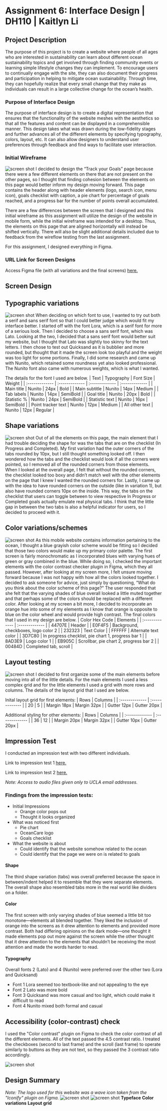 # Assignment 6: Interface Design | DH110 | Kaitlyn Li
## Project Description
The purpose of this project is to create a website where people of all ages who are interested in sustainability can learn about different ocean sustainability topics and get involved through finding community events or learning simple lifestyle changes they can implement. To encourage users to continually engage with the site, they can also document their progress and participation in helping to mitigate ocean sustainability. Through time, they can hopefully realize that every small change that they make as individuals can result in a large collective change for the ocean’s health. 
### Purpose of Interface Design
The purpose of interface design is to create a digital representation that ensures that the functionality of the website meshes with the aesthetics so that all the features and content can be displayed in a comprehensible manner. This design takes what was drawn during the low-fidelity stages and further advances all of the different elements by specifying typography, colors, layout, etc. It can also allow designers to understand user preferences through feedback and find ways to facilitate user interaction. 
### Initial Wireframe
![screen shot](initialwireframe.jpeg)
I decided to design the “Track your Goals” page because there were a few different elements on there that are not present on the other pages, so I thought that finding cohesion between the elements on this page would better inform my design moving forward. This page contains the header along with header elements (logo, search icon, menu icon), goals checklist with caption, a pie chart for percentage of goals reached, and a progress bar for the number of points overall accumulated. 

There are a few differences between the screen that I designed and this initial wireframe as this assignment will utilize the design of the website in mobile form, while the initial wireframe was intended for a desktop. Thus, the elements on this page that are aligned horizontally will instead be shifted vertically. There will also be slight additional details included due to feedback from the wireflow testing from the last assignment.

For this assignment, I designed everything in Figma.
### URL Link for Screen Designs
Access Figma file (with all variations and the final screens) [here.](https://www.figma.com/file/ScNH6IIRz7GmkQdxxjWWtW/Interface-Design?node-id=0%3A1)
## Screen Design
## Typographic variations
![screen shot](typography.png)
When deciding on which font to use, I wanted to try out both a serif and sans serif font so that I could better judge which would fit my interface better. 
I started off with the font Lora, which is a serif font for more of a serious look. Then I decided to choose a sans serif font, which was Lato. Looking at the two, I decided that a sans serif font would better suit my website, but I thought that Lato was slightly too skinny for the text letters. I then chose to test out Quicksand as it is bubblier and more rounded, but thought that it made the screen look too playful and the weight was too light for some portions. Finally, I did some research and came up with Nunito, which retained some roundness yet also looked professional. The Nunito font also came with numerous weights, which is what I wanted.

The details for the font I used are below. 
| Text  | Typography | Font Size | Weight |
| :------------- | :------------- | :------------- | :------------- |
| Main title | Nunito | 24px  | Bold |
| Main subtitle | Nunito | 14px  | Medium |
| Tab labels | Nunito | 14px  | SemiBold |
| Goal title | Nunito | 20px  | Bold |
| Statistic % | Nunito | 24px  | SemiBold |
| Statistic text | Nunito | 16px  | SemiBold |
| Point tracker text | Nunito | 12px  | Medium |
| All other text | Nunito | 12px  | Regular |
## Shape variations
![screen shot](shape.png)
Out of all the elements on this page, the main element that I had trouble deciding the shape for was the tabs that are on the checklist (In Progress and Completed). My first variation had the outer corners of the tabs rounded by 10px, but I still thought something looked off. I then wondered how the tabs and the checklist would look if all the corners were pointed, so I removed all of the rounded corners from those elements. When I looked at the overall page, I felt that without the rounded corners, the checklist looked too boxy and didn’t match well with the other elements on the page that I knew I wanted the rounded corners for. Lastly, I came up with the idea to have rounded corners on the outside (like in variation 1), but also have rounded corners 10px on the inside. This way, the tabs on the checklist that users can toggle between to view respective In Progress or Completed goals actually emulate real physical tabs. I think that the little gap in between the two tabs is also a helpful indicator for users, so I decided to proceed with it. 
## Color variations/schemes
![screen shot](color.png)
As this mobile website contains information pertaining to the ocean, I thought a blue grayish color scheme would be fitting so I decided that those two colors would make up my primary color palette. The first screen is fairly monochromatic as I incorporated blues with varying hues of green or gray combined in the blue. While doing so, I checked the important elements with the color contrast checker plugin in Figma, which they all passed. However, after looking at my screen more, I felt unsure moving forward because I was not happy with how all the colors looked together. I decided to ask someone for advice, just simply by questioning, “What do you think about the color scheme of this page?” The user responded that she felt that the varying shades of blue overall looked a little muted together and that perhaps some of the colors should be replaced with a different color. After looking at my screen a bit more, I decided to incorporate an orange hue into some of my elements as I know that orange is opposite to blue on the color wheel and would provide high contrast.
The final colors that I used in my design are below.
| Color Hex Code  | Elements | 
| :------------- | :------------- |
| 44707E | Header  | 
| E0F4F5 | Background, checkboxes, logo color 2 |
| 232323 | Text Color |
| FFFFFF | Alternate text color |
| 3D7C80 | In progress checklist, pie chart 1, progress bar 1 |
| 8AD3E9 | Logo color 1 |
| EB905C | Scrollbar, pie chart 2, progress bar 2 |
| 00484D | Completed tab, scroll |
## Layout testing
![screen shot](layout.png)
I decided to first organize some of the main elements before moving into all of the little details. For the main elements I used a less complex grid and for the little elements I used a grid with more rows and columns. The details of the layout grid that I used are below.

Inital layout grid for first elements:
| Rows  | Columns | 
| :------------- | :------------- |
| 20 | 5 | 
| Margin 18px | Margin 32px |
| Gutter 12px | Gutter 20px |

Additional styling for other elements: 
| Rows  | Columns | 
| :------------- | :------------- |
| 36 | 12 | 
| Margin 20px | Margin 32px |
| Gutter 10px | Gutter 20px |
## Impression Test
I conducted an impression test with two different individuals.

Link to impression test 1 [here.](https://drive.google.com/file/d/1vsAeZWi0LzqTNPqiq66iyUGrdXHSHXkn/view?usp=sharing)

Link to impression test 2 [here.](https://drive.google.com/file/d/1xj2kltPoKNC6oQ2Y0W8YVG-7JPxQBhZ5/view?usp=sharing)

*Note: Access to audio files given only to UCLA email addresses.*

### Findings from the impression tests:
* Initial Impressions
  * Orange color pops out
  * Thought it looks organized
* What was noticed first
  * Pie chart 
  * OceanCare logo
  * Goals checklist
* What the website is about
  * Could identify that the website somehow related to the ocean
  * Could identify that the page we were on is related to goals
  
#### Shape
The third shape variation (tabs) was overall preferred because the space in between/indent helped it to resemble that they were separate elements. The overall shape also resembled tabs more in the real world like dividers on a folder. 
#### Color
The first screen with only varying shades of blue seemed a little bit too monotone—elements all blended together. They liked the inclusion of orange into the screens as it drew attention to elements and provided more contrast.
Both had differing opinions on the dark mode—one thought it made elements pop out more against the screen while the other thought that it drew attention to the elements that shouldn’t be receiving the most attention and made the words harder to read.
#### Typography
Overall fonts 2 (Lato) and 4 (Nunito) were preferred over the other two (Lora and Quicksand)
* Font 1 Lora seemed too textbook-like and not appealing to the eye
* Font 2 Lato was more bold
* Font 3 Quicksand was more casual and too light, which could make it difficult to read
* Font 4 Nunito mixed both formal and casual

## Accessibility (color-contrast) check
I used the "Color contrast" plugin on Figma to check the color contrast of all the different elements. All of the text passed the 4.5 contrast ratio. I treated the checkboxes (second to last frame) and the scroll (last frame) to operate similarly to buttons as they are not text, so they passed the 3 contrast ratio accordingly.

![screen shot](colorcontrastchecker.png)
## Design Summary
*Note: The logo used for this website was a wave icon taken from the "Iconify" plugin on Figma.*
![screen shot](light_design.png)
![screen shot](dark_design.png)
**Typeface**
**Color variations**
**Layout grid**

